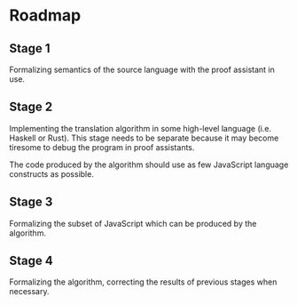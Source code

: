 Roadmap
=======

Stage 1
-------

Formalizing semantics of the source language with the proof assistant in use.

Stage 2
-------

Implementing the translation algorithm in some high-level language (i.e.
Haskell or Rust). This stage needs to be separate because it may become
tiresome to debug the program in proof assistants.

The code produced by the algorithm should use as few JavaScript language
constructs as possible.

Stage 3
-------

Formalizing the subset of JavaScript which can be produced by the algorithm.

Stage 4
-------

Formalizing the algorithm, correcting the results of previous stages when
necessary.

